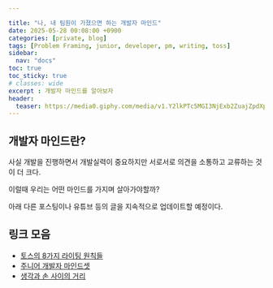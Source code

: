 ```yaml
---

title: "나, 내 팀원이 가졌으면 하는 개발자 마인드"
date: 2025-05-28 00:08:00 +0900
categories: [private, blog]
tags: [Problem Framing, junior, developer, pm, writing, toss]
sidebar:
  nav: "docs"
toc: true
toc_sticky: true
# classes: wide
excerpt : 개발자 마인드를 알아보자
header:
  teaser: https://media0.giphy.com/media/v1.Y2lkPTc5MGI3NjExb2ZuajZpdXpkcGVtbW03NjRianh5Nm56bWkxZmJ3OHV2bnh1czgxMSZlcD12MV9pbnRlcm5hbF9naWZfYnlfaWQmY3Q9Zw/6aQ3Hy4i90nGdRnG8i/giphy.gif
---
```


## 개발자 마인드란?
사실 개발을 진행하면서 개발실력이 중요하지만 서로서로 의견을 소통하고 교류하는 것이 더 크다. 

이럴때 우리는 어떤 마인드를 가지며 살아가야할까?

아래 다른 포스팅이나 유튜브 등의 글을 지속적으로 업데이트할 예정이다.

## 링크 모음

- [토스의 8가지 라이팅 원칙들](https://toss.tech/article/8-writing-principles-of-toss)
- [주니어 개발자 마인드셋](https://pm-developer-justdoit.tistory.com/304)
- [생각과 손 사이의 거리](https://platum.kr/archives/261482)
